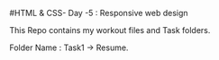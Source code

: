 #HTML & CSS- Day -5 : Responsive web design

This Repo contains my workout files and Task folders.


Folder Name : Task1 -> Resume. 
